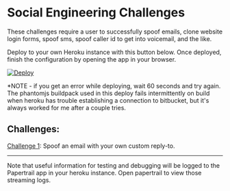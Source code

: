 # Social Engineering Challenges

These challenges require a user to successfully spoof emails, clone website login forms, spoof sms, spoof caller id to get into voicemail, and the like.

Deploy to your own Heroku instance with this button below. Once deployed, finish the configuration by opening the app in your browser.

[![Deploy](https://www.herokucdn.com/deploy/button.png)](https://heroku.com/deploy)

*NOTE - if you get an error while deploying, wait 60 seconds and try again. The phantomjs buildpack used in this deploy fails intermittently on build when heroku has trouble establishing a connection to bitbucket, but it's always worked for me after a couple tries.


Challenges:
----------------------

[Challenge 1](https://github.com/breakthenet/HackMe-Social-Engineering-Challenges/blob/master/challenges/challenge_1.md): Spoof an email with your own custom reply-to.

----------------------

Note that useful information for testing and debugging will be logged to the Papertrail app in your heroku instance. Open papertrail to view those streaming logs.
